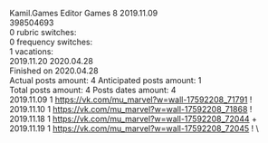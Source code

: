 Kamil.Games	Editor Games 8 2019.11.09\
398504693\
0 rubric switches:\
0 frequency switches:\
1 vacations:\
2019.11.20 2020.04.28 \
Finished on 2020.04.28\
Actual posts amount: 4	Anticipated posts amount: 1
\
Total posts amount: 4	Posts dates amount: 4\
2019.11.09 1 https://vk.com/mu_marvel?w=wall-17592208_71791 ! \
2019.11.10 1 https://vk.com/mu_marvel?w=wall-17592208_71868 ! \
2019.11.18 1 https://vk.com/mu_marvel?w=wall-17592208_72044 + \
2019.11.19 1 https://vk.com/mu_marvel?w=wall-17592208_72045 ! \
